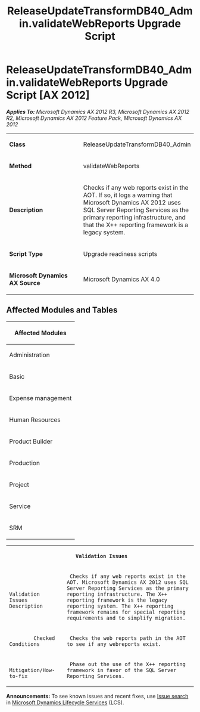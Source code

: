 ﻿---
title: ReleaseUpdateTransformDB40_Admin.validateWebReports Upgrade Script
TOCTitle: ReleaseUpdateTransformDB40_Admin.validateWebReports Upgrade Script
ms:assetid: a1484012-215c-8eff-df3e-6ae8b0ab24e6
ms:mtpsurl: https://msdn.microsoft.com/en-us/library/JJ736725(v=AX.60)
ms:contentKeyID: 49710157
ms.date: 05/18/2015
mtps_version: v=AX.60
---

# ReleaseUpdateTransformDB40\_Admin.validateWebReports Upgrade Script [AX 2012]


_**Applies To:** Microsoft Dynamics AX 2012 R3, Microsoft Dynamics AX 2012 R2, Microsoft Dynamics AX 2012 Feature Pack, Microsoft Dynamics AX 2012_

<table>
<colgroup>
<col style="width: 50%" />
<col style="width: 50%" />
</colgroup>
<tbody>
<tr class="odd">
<td><p><strong>Class</strong></p></td>
<td><p>ReleaseUpdateTransformDB40_Admin</p></td>
</tr>
<tr class="even">
<td><p><strong>Method</strong></p></td>
<td><p>validateWebReports</p></td>
</tr>
<tr class="odd">
<td><p><strong>Description</strong></p></td>
<td><p>Checks if any web reports exist in the AOT. If so, it logs a warning that Microsoft Dynamics AX 2012 uses SQL Server Reporting Services as the primary reporting infrastructure, and that the X++ reporting framework is a legacy system.</p></td>
</tr>
<tr class="even">
<td><p><strong>Script Type</strong></p></td>
<td><p>Upgrade readiness scripts</p></td>
</tr>
<tr class="odd">
<td><p><strong>Microsoft Dynamics AX Source</strong></p></td>
<td><p>Microsoft Dynamics AX 4.0</p></td>
</tr>
</tbody>
</table>


## Affected Modules and Tables

<table>
<colgroup>
<col style="width: 100%" />
</colgroup>
<thead>
<tr class="header">
<th><p>Affected Modules</p></th>
</tr>
</thead>
<tbody>
<tr class="odd">
<td><p>Administration</p></td>
</tr>
<tr class="even">
<td><p>Basic</p></td>
</tr>
<tr class="odd">
<td><p>Expense management</p></td>
</tr>
<tr class="even">
<td><p>Human Resources</p></td>
</tr>
<tr class="odd">
<td><p>Product Builder</p></td>
</tr>
<tr class="even">
<td><p>Production</p></td>
</tr>
<tr class="odd">
<td><p>Project</p></td>
</tr>
<tr class="even">
<td><p>Service</p></td>
</tr>
<tr class="odd">
<td><p>SRM</p></td>
</tr>
</tbody>
</table>


<table xmlns="http://www.w3.org/1999/xhtml">
              <tr><th colspan="2">
		
   <p>
   
	 Validation Issues
  </p>
  </th></tr>
              <tr><td>
		
   <p>
   
	 
            Validation Issues Description
          
  </p>
  </td><td>
		
   <p>
   
	 Checks if any web reports exist in the AOT. Microsoft Dynamics AX 2012 uses SQL Server Reporting Services as the primary reporting infrastructure. The X++ reporting framework is the legacy reporting system. The X++ reporting framework remains for special reporting requirements and to simplify migration. 
  </p>
  </td></tr>
              <tr><td>
		
   <p>
   
	 
            Checked Conditions
          
  </p>
  </td><td>
		
   <p>
   
	 Checks the web reports path in the AOT to see if any webreports exist.
  </p>
  </td></tr>
              <tr><td>
		
   <p>
   
	 
            Mitigation/How-to-fix
          
  </p>
  </td><td>
		
   <p>
   
	 Phase out the use of the X++ reporting framework in favor of the SQL Server Reporting Services.
  </p>
  </td></tr>
            </table>

  
**Announcements:** To see known issues and recent fixes, use [Issue search](http://go.microsoft.com/fwlink/?linkid=389258) in [Microsoft Dynamics Lifecycle Services](http://go.microsoft.com/fwlink/?linkid=306505) (LCS).

